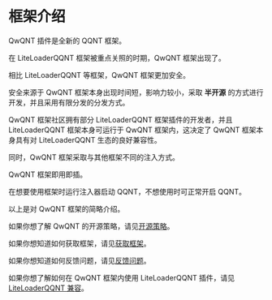 # 框架介绍

QwQNT 插件是全新的 QQNT 框架。

在 LiteLoaderQQNT 框架被重点关照的时期，QwQNT 框架出现了。

相比 LiteLoaderQQNT 等框架，QwQNT 框架更加安全。

安全来源于 QwQNT 框架本身出现时间短，影响力较小，采取 **半开源** 的方式进行开发，并且采用有限分发的分发方式。

QwQNT 框架社区拥有部分 LiteLoaderQQNT 框架插件的开发者，并且 LiteLoaderQQNT 框架本身可运行于 QwQNT 框架内，这决定了 QwQNT 框架本身具有对 LiteLoaderQQNT 生态的良好兼容性。

同时，QwQNT 框架采取与其他框架不同的注入方式。

QwQNT 框架即用即插。

在想要使用框架时运行注入器启动 QQNT，不想使用时可正常开启 QQNT。

以上是对 QwQNT 框架的简略介绍。

如果你想了解 QwQNT 的开源策略，请见[开源策略](/framework/open-source)。

如果你想知道如何获取框架，请见[获取框架](/framework/get-framework)。

如果你想知道如何反馈问题，请见[反馈问题](/framework/feedback)。

如果你想了解如何在 QwQNT 框架内使用 LiteLoaderQQNT 插件，请见 [LiteLoaderQQNT 兼容](/framework/adapt-liteloaderqqnt)。